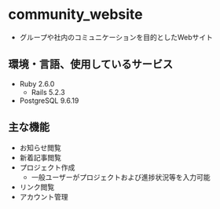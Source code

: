 # community_website
- グループや社内のコミュニケーションを目的としたWebサイト

## 環境・言語、使用しているサービス
- Ruby 2.6.0
  - Rails 5.2.3
- PostgreSQL 9.6.19

## 主な機能
- お知らせ閲覧
- 新着記事閲覧
- プロジェクト作成
  - 一般ユーザーがプロジェクトおよび進捗状況等を入力可能
- リンク閲覧
- アカウント管理


